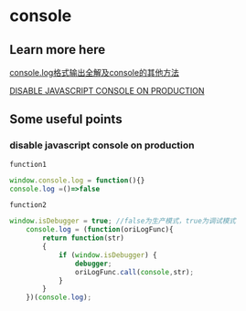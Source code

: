 # console

## Learn more here

[console.log格式输出全解及console的其他方法](http://blog.csdn.net/u010081689/article/details/51025836)

[DISABLE JAVASCRIPT CONSOLE ON PRODUCTION](https://stapp.space/disable-javascript-console-on-production/)

## Some useful points

### disable javascript console on production

`function1`

```javascript
window.console.log = function(){}
console.log =()=>false
```

`function2`

```javascript
window.isDebugger = true; //false为生产模式，true为调试模式
    console.log = (function(oriLogFunc){
        return function(str)
        {
            if (window.isDebugger) {
                debugger;
                oriLogFunc.call(console,str);
            }
        }
    })(console.log);
```
